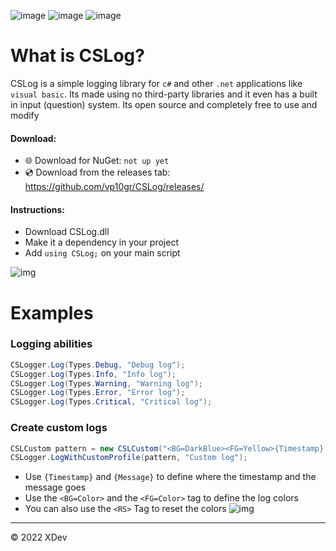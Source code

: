 ![image](https://img.shields.io/badge/Version-0.0.0-red)
![image](https://img.shields.io/badge/license-MIT-green)
![image](https://img.shields.io/badge/Lines_of_code-4.7k-black)


# What is CSLog?
CSLog is a simple logging library for `c#` and other `.net` applications like `visual basic`. Its made using no third-party libraries and it even has a built in input (question) system. Its open source and completely free to use and modify



#### Download:
- 🌐 Download for NuGet: `not up yet`
- 💿 Download from the releases tab: https://github.com/vp10gr/CSLog/releases/

#### Instructions:
- Download CSLog.dll
- Make it a dependency in your project
- Add ``using CSLog;`` on your main script

![img](https://cdn.discordapp.com/attachments/1042808931434639491/1088899007641829417/cslscreenshot.png)
 

# Examples

### Logging abilities 

```cs
CSLogger.Log(Types.Debug, "Debug log");
CSLogger.Log(Types.Info, "Info log");
CSLogger.Log(Types.Warning, "Warning log");
CSLogger.Log(Types.Error, "Error log");
CSLogger.Log(Types.Critical, "Critical log");
```
### Create custom logs
```cs
CSLCustom pattern = new CSLCustom("<BG=DarkBlue><FG=Yellow>{Timestamp} <FG=Red>[CUSTOM] <FG=Gray>: <FG=Green>{Message}");
CSLogger.LogWithCustomProfile(pattern, "Custom log");
```
- Use ``{Timestamp}`` and ``{Message}`` to define where the timestamp and the message goes
- Use the ``<BG=Color>`` and the ``<FG=Color>`` tag to define the log colors
- You can also use the ``<RS>`` Tag to reset the colors
![img](https://cdn.discordapp.com/attachments/1042808931434639491/1088901126524506302/image.png)
---
© 2022 XDev
